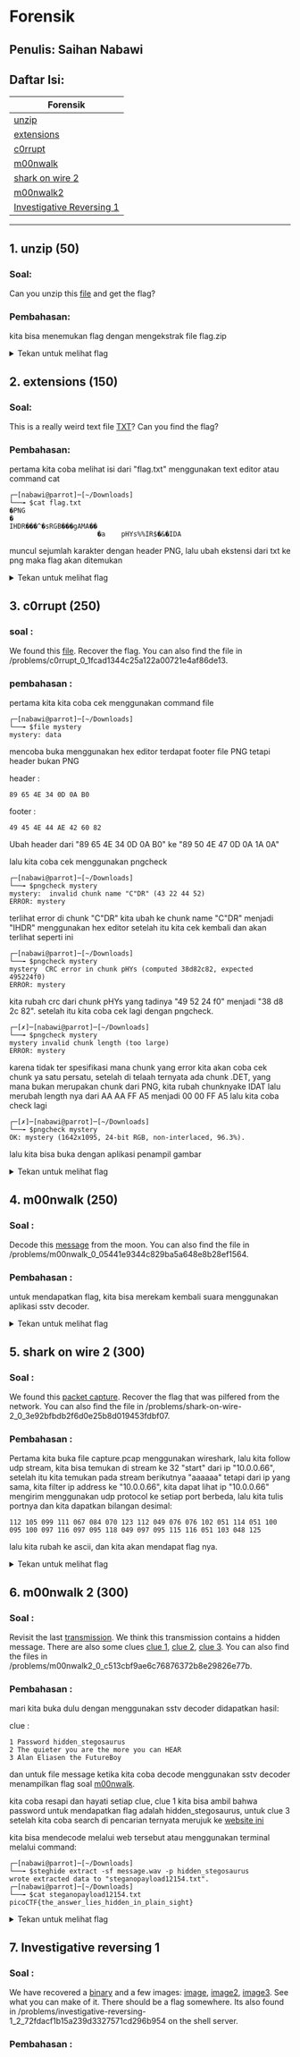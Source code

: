 # Forensik

## Penulis: Saihan Nabawi
## Daftar Isi:

| Forensik  |
| ------------- |
| [unzip](#1-unzip-50)|
| [extensions](#2-extensions-150)|
| [c0rrupt](#3-c0rrupt-250)|
| [m00nwalk](#4-m00nwalk-250)|
| [shark on wire 2](#5-shark-on-wire-2-300)|
| [m00nwalk2](#6-m00nwalk-2-300)|
| [Investigative Reversing 1]()|

---
## 1. unzip (50)

### Soal:

Can you unzip this [file](https://2019shell1.picoctf.com/static/37762a7e5774d7d6c1bc79e8e1758ef9/flag.zip) and get the flag?
    
### Pembahasan:

kita bisa menemukan flag dengan mengekstrak file flag.zip

<details>
  <summary>Tekan untuk melihat flag</summary>
  
  ```
  picoCtf{unz1pp1ng_1s_3a5y}
  ```
</details>

## 2. extensions (150)

### Soal:

This is a really weird text file [TXT](https://2019shell1.picoctf.com/static/45886ed4b6d5d1dc74c4944fcf4b4041/flag.txt)? Can you find the flag?

### Pembahasan:

pertama kita coba melihat isi dari "flag.txt" menggunakan text editor atau command cat

```
┌─[nabawi@parrot]─[~/Downloads]
└──╼ $cat flag.txt 
�PNG
�
IHDR���^�sRGB���gAMA��
                      �a	pHYs%%IR$�&�IDA
```

muncul sejumlah karakter dengan header PNG, lalu ubah ekstensi dari txt ke png maka flag akan ditemukan

<details>
  <summary>Tekan untuk melihat flag</summary>
  
  ```
  picoCTF{now_you_know_about_extensions}
  ```
</details>

## 3. c0rrupt (250)

### soal : 

We found this [file](https://2019shell1.picoctf.com/static/3435d990f1d20fe3563cbb897b4c96db/mystery). Recover the flag. You can also find the file in /problems/c0rrupt_0_1fcad1344c25a122a00721e4af86de13.

### pembahasan :

pertama kita kita coba cek menggunakan command file

```
┌─[nabawi@parrot]─[~/Downloads]
└──╼ $file mystery 
mystery: data
```

mencoba buka menggunakan hex editor terdapat footer file PNG tetapi header bukan PNG

header : 
```
89 65 4E 34 0D 0A B0
```
footer :
```
49 45 4E 44 AE 42 60 82
```
Ubah header dari "89 65 4E 34 0D 0A B0" ke "89 50 4E 47 0D 0A 1A 0A"

lalu kita coba cek menggunakan pngcheck

```
┌─[nabawi@parrot]─[~/Downloads]
└──╼ $pngcheck mystery 
mystery:  invalid chunk name "C"DR" (43 22 44 52)
ERROR: mystery
```
terlihat error di chunk "C"DR" kita ubah ke chunk name "C"DR" menjadi "IHDR" menggunakan hex editor
 setelah itu kita cek kembali dan akan terlihat seperti ini

```
┌─[nabawi@parrot]─[~/Downloads]
└──╼ $pngcheck mystery 
mystery  CRC error in chunk pHYs (computed 38d82c82, expected 495224f0)
ERROR: mystery
```
kita rubah crc dari chunk pHYs yang tadinya "49 52 24 f0" menjadi "38 d8 2c 82". setelah itu kita coba cek lagi  dengan pngcheck.

```
┌─[✗]─[nabawi@parrot]─[~/Downloads]
└──╼ $pngcheck mystery 
mystery invalid chunk length (too large)
ERROR: mystery
```
karena tidak ter spesifikasi mana chunk yang error kita akan coba cek chunk ya satu persatu, setelah di telaah ternyata ada chunk .DET, yang mana bukan merupakan chunk dari PNG, kita rubah chunknyake IDAT lalu merubah length nya dari AA AA FF A5 menjadi 00 00 FF A5 lalu kita coba check lagi

```
┌─[✗]─[nabawi@parrot]─[~/Downloads]
└──╼ $pngcheck mystery 
OK: mystery (1642x1095, 24-bit RGB, non-interlaced, 96.3%).
```
lalu kita bisa buka dengan aplikasi penampil gambar

<details>
  <summary>Tekan untuk melihat flag</summary>
  
  ```
  picoCTF{c0rrupt10n_1847995}
  ```
</details>

## 4. m00nwalk (250)
 
### Soal :

Decode this [message](https://2019shell1.picoctf.com/static/fe892e7bef69b386ce5638053c0d312c/message.wav) from the moon. You can also find the file in /problems/m00nwalk_0_05441e9344c829ba5a648e8b28ef1564.

### Pembahasan :

untuk mendapatkan flag, kita bisa merekam kembali suara menggunakan aplikasi sstv decoder.

<details>
  <summary>Tekan untuk melihat flag</summary>
  
  ```
  picoCTF{beep_boop_im_in_space}
  ```
</details>

## 5. shark on wire 2 (300)

### Soal :

We found this [packet capture](https://2019shell1.picoctf.com/static/dcd259894e0efe9d6e91da2af47e6369/capture.pcap). Recover the flag that was pilfered from the network. You can also find the file in /problems/shark-on-wire-2_0_3e92bfbdb2f6d0e25b8d019453fdbf07.

### Pembahasan :

Pertama kita buka file capture.pcap menggunakan wireshark, lalu kita follow udp stream, kita bisa temukan di stream ke 32 "start" dari ip "10.0.0.66", setelah itu kita temukan pada stream berikutnya "aaaaaa" tetapi dari ip yang sama, kita filter ip address ke "10.0.0.66", kita dapat lihat ip "10.0.0.66" mengirim menggunakan udp protocol ke setiap port berbeda, lalu kita tulis portnya dan kita dapatkan bilangan desimal:

```
112 105 099 111 067 084 070 123 112 049 076 076 102 051 114 051 100 095 100 097 116 097 095 118 049 097 095 115 116 051 103 048 125
```

lalu kita rubah ke ascii, dan kita akan mendapat flag nya.

<details>
  <summary>Tekan untuk melihat flag</summary>
  
  ```
  picoCTF{p1LLf3r3d_data_v1a_st3g0}
  ```
</details>
 
## 6. m00nwalk 2 (300)

### Soal : 

Revisit the last [transmission](https://2019shell1.picoctf.com/static/1b9456ca6c4ee2a2aa094d98581f8c37/message.wav). We think this transmission contains a hidden message. There are also some clues [clue 1](https://2019shell1.picoctf.com/static/1b9456ca6c4ee2a2aa094d98581f8c37/clue1.wav), [clue 2](https://2019shell1.picoctf.com/static/1b9456ca6c4ee2a2aa094d98581f8c37/clue2.wav), [clue 3](https://2019shell1.picoctf.com/static/1b9456ca6c4ee2a2aa094d98581f8c37/clue3.wav). You can also find the files in /problems/m00nwalk2_0_c513cbf9ae6c76876372b8e29826e77b.

### Pembahasan :

mari kita buka dulu dengan menggunakan sstv decoder didapatkan hasil:

clue :
```
1 Password hidden_stegosaurus
2 The quieter you are the more you can HEAR
3 Alan Eliasen the FutureBoy 
```

dan untuk file message ketika kita coba decode menggunakan sstv decoder menampilkan flag soal [m00nwalk](#4-m00nwalk-250).

kita coba resapi dan hayati setiap clue, clue 1 kita bisa ambil bahwa password untuk mendapatkan flag adalah hidden_stegosaurus, untuk clue 3 setelah kita coba search di pencarian ternyata merujuk ke [website ini](https://futureboy.us/stegano/decinput.html)

kita bisa mendecode melalui web tersebut atau menggunakan terminal melalui command:

```
┌─[nabawi@parrot]─[~/Downloads]
└──╼ $steghide extract -sf message.wav -p hidden_stegosaurus
wrote extracted data to "steganopayload12154.txt".
┌─[nabawi@parrot]─[~/Downloads]
└──╼ $cat steganopayload12154.txt 
picoCTF{the_answer_lies_hidden_in_plain_sight}
```

<details>
  <summary>Tekan untuk melihat flag</summary>
  
  ```
  picoCTF{the_answer_lies_hidden_in_plain_sight}
  ```
</details>

## 7. Investigative reversing 1

### Soal :

We have recovered a [binary](https://2019shell1.picoctf.com/static/9e61f958201d4c4a7e7e01aa06edf224/mystery) and a few images: [image](https://2019shell1.picoctf.com/static/9e61f958201d4c4a7e7e01aa06edf224/mystery.png), [image2](https://2019shell1.picoctf.com/static/9e61f958201d4c4a7e7e01aa06edf224/mystery2.png), [image3](https://2019shell1.picoctf.com/static/9e61f958201d4c4a7e7e01aa06edf224/mystery3.png). See what you can make of it. There should be a flag somewhere. Its also found in /problems/investigative-reversing-1_2_72fdacf1b15a239d3327571cd296b954 on the shell server.

### Pembahasan :


